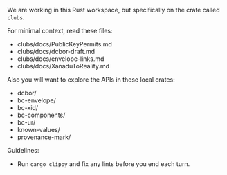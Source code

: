 We are working in this Rust workspace, but specifically on the crate called `clubs`.

For minimal context, read these files:

- clubs/docs/PublicKeyPermits.md
- clubs/docs/dcbor-draft.md
- clubs/docs/envelope-links.md
- clubs/docs/XanaduToReality.md

Also you will want to explore the APIs in these local crates:

- dcbor/
- bc-envelope/
- bc-xid/
- bc-components/
- bc-ur/
- known-values/
- provenance-mark/

Guidelines:

- Run `cargo clippy` and fix any lints before you end each turn.
